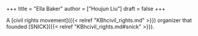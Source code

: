 +++
title = "Ella Baker"
author = ["Houjun Liu"]
draft = false
+++

A [civil rights movement]({{< relref "KBhcivil_rights.md" >}}) organizer that founded [SNICK]({{< relref "KBhcivil_rights.md#snick" >}}).